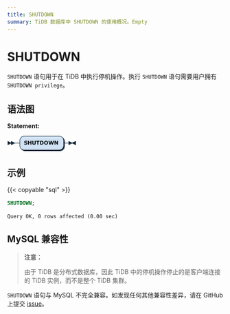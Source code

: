 ```yaml
---
title: SHUTDOWN
summary: TiDB 数据库中 SHUTDOWN 的使用概况。Empty
---
```


# SHUTDOWN

`SHUTDOWN` 语句用于在 TiDB 中执行停机操作。执行 `SHUTDOWN` 语句需要用户拥有 `SHUTDOWN privilege`。

## 语法图

**Statement:**

![Statement](/media/sqlgram/ShutdownStmt.png)

## 示例

{{< copyable "sql" >}}

```sql
SHUTDOWN;
```

```
Query OK, 0 rows affected (0.00 sec)
```

## MySQL 兼容性

> **注意：**
>
> 由于 TiDB 是分布式数据库，因此 TiDB 中的停机操作停止的是客户端连接的 TiDB 实例，而不是整个 TiDB 集群。

`SHUTDOWN` 语句与 MySQL 不完全兼容。如发现任何其他兼容性差异，请在 GitHub 上提交 [issue](https://github.com/pingcap/tidb/issues/new/choose)。
